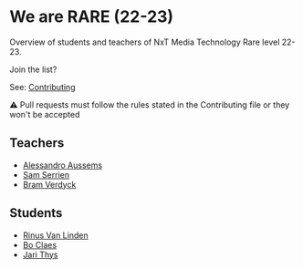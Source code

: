 # We are RARE (22-23)

Overview of students and teachers of NxT Media Technology Rare level 22-23.

Join the list?

See: [Contributing](./CONTRIBUTING.md)

⚠️ Pull requests must follow the rules stated in the Contributing file or they won't be accepted

## Teachers

- [Alessandro Aussems](./people/alessandro_aussems.md)
- [Sam Serrien](./people/sam_serrien.md)
- [Bram Verdyck](./people/bram_verdyck.md)

## Students


- [Rinus Van Linden](./people/rinus_van_linden.md)
- [Bo Claes](./people/bo_claes.md)
- [Jari Thys](./people/jari_thys.md)
